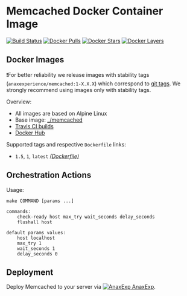 # Memcached Docker Container Image

[![Build Status](https://travis-ci.org/anaxexp/memcached.svg?branch=master)](https://travis-ci.org/anaxexp/memcached)
[![Docker Pulls](https://img.shields.io/docker/pulls/anaxexperience/memcached.svg)](https://hub.docker.com/r/anaxexperience/memcached)
[![Docker Stars](https://img.shields.io/docker/stars/anaxexperience/memcached.svg)](https://hub.docker.com/r/anaxexperience/memcached)
[![Docker Layers](https://images.microbadger.com/badges/image/anaxexperience/memcached.svg)](https://microbadger.com/images/anaxexperience/memcached)

## Docker Images

❗For better reliability we release images with stability tags (`anaxexperience/memcached:1-X.X.X`) which correspond to [git tags](https://github.com/anaxexp/memcached/releases). We strongly recommend using images only with stability tags. 

Overview:

* All images are based on Alpine Linux
* Base image: [_/memcached](https://hub.docker.com/r/_/memcached)
* [Travis CI builds](https://travis-ci.org/anaxexp/memcached) 
* [Docker Hub](https://hub.docker.com/r/anaxexp/memcached)

[_(Dockerfile)_]: https://github.com/anaxexp/memcached/tree/master/Dockerfile

Supported tags and respective `Dockerfile` links:

* `1.5`, `1`, `latest` [_(Dockerfile)_]

## Orchestration Actions

Usage:
```
make COMMAND [params ...]
 
commands:
    check-ready host max_try wait_seconds delay_seconds
    flushall host
    
default params values:
    host localhost
    max_try 1
    wait_seconds 1
    delay_seconds 0
```

## Deployment

Deploy Memcached to your server via [![AnaxExp](https://www.google.com/s2/favicons?domain=anaxexp.io) AnaxExp](https://anaxexp.io).

